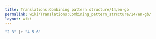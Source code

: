 ```yaml
---
title: Translations:Combining pattern structure/14/en-gb
permalink: wiki/Translations:Combining_pattern_structure/14/en-gb/
layout: wiki
---
```


``` Haskell
"2 3" |+ "4 5 6"
```

